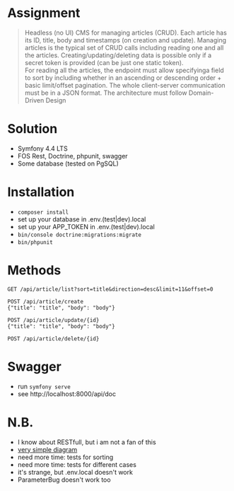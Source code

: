 # Assignment

> Headless (no UI) CMS for managing articles (CRUD).
Each article has its ID, title, body and timestamps (on creation and update). 
Managing articles is the typical set of CRUD calls including reading one and all the articles.
Creating/updating/deleting data is possible only if a secret token is provided (can be just one static token).   
For reading all the articles, the endpoint must allow specifyinga field to sort by including
whether in an ascending or descending order + basic limit/offset pagination.
The whole client-server communication must be in a JSON format.
The architecture must follow Domain-Driven Design

# Solution

 * Symfony 4.4 LTS
 * FOS Rest, Doctrine, phpunit, swagger
 * Some database (tested on PgSQL)
 
# Installation 
  
 * `composer install`
 * set up your database in .env.(test|dev).local
 * set up your APP_TOKEN in .env.(test|dev).local
 * `bin/console doctrine:migrations:migrate`
 * `bin/phpunit`

# Methods

```
GET /api/article/list?sort=title&direction=desc&limit=11&offset=0
```

```
POST /api/article/create
{"title": "title", "body": "body"}
```

```
POST /api/article/update/{id}
{"title": "title", "body": "body"}
```

```
POST /api/article/delete/{id}
```

# Swagger
 * run `symfony serve`
 * see http://localhost:8000/api/doc

# N.B.
 * I know about RESTfull, but i am not a fan of this
 * [very simple diagram](diagram.png)
 * need more time: tests for sorting
 * need more time: tests for different cases
 * it's strange, but .env.local doesn't work
 * ParameterBug doesn't work too
